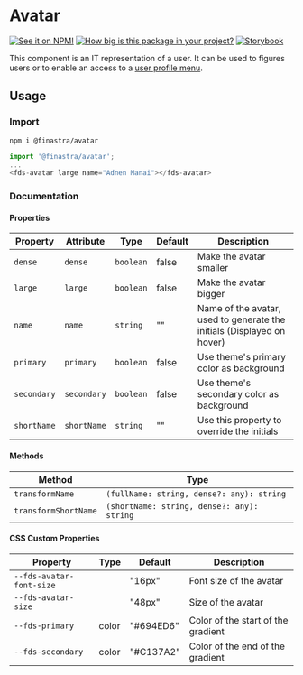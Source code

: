 # Avatar

[![See it on NPM!](https://img.shields.io/npm/v/@finastra/avatar?style=for-the-badge)](https://www.npmjs.com/package/@finastra/avatar)
[![How big is this package in your project?](https://img.shields.io/bundlephobia/minzip/@finastra/avatar?style=for-the-badge)](https://bundlephobia.com/result?p=@finastra/avatar)
[![Storybook](https://shields.io/badge/-Play%20with%20this%20web%20component-2a0481?logo=storybook&style=for-the-badge)](https://finastra.github.io/finastra-design-system/?path=/story/graphic-elements-avatar--default)

This component is an IT representation of a user. It can be used to figures users or to enable an access to a [user profile menu](https://github.com/Finastra/finastra-design-system/blob/master/libs/web-components/user-profile/README.md).


## Usage

### Import

```
npm i @finastra/avatar
```

```ts
import '@finastra/avatar';
...
<fds-avatar large name="Adnen Manai"></fds-avatar>
```


### Documentation
<!-- DOC -->
#### Properties

| Property    | Attribute   | Type      | Default | Description                                      |
|-------------|-------------|-----------|---------|--------------------------------------------------|
| `dense`     | `dense`     | `boolean` | false   | Make the avatar smaller                          |
| `large`     | `large`     | `boolean` | false   | Make the avatar bigger                           |
| `name`      | `name`      | `string`  | ""      | Name of the avatar, used to generate the initials (Displayed on hover) |
| `primary`   | `primary`   | `boolean` | false   | Use theme's primary color as background          |
| `secondary` | `secondary` | `boolean` | false   | Use theme's secondary color as background        |
| `shortName` | `shortName` | `string`  | ""      | Use this property to override the initials       |

#### Methods

| Method               | Type                                       |
|----------------------|--------------------------------------------|
| `transformName`      | `(fullName: string, dense?: any): string`  |
| `transformShortName` | `(shortName: string, dense?: any): string` |

#### CSS Custom Properties

| Property                 | Type  | Default   | Description                        |
|--------------------------|-------|-----------|------------------------------------|
| `--fds-avatar-font-size` |       | "16px"    | Font size of the avatar            |
| `--fds-avatar-size`      |       | "48px"    | Size of the avatar                 |
| `--fds-primary`          | color | "#694ED6" | Color of the start of the gradient |
| `--fds-secondary`        | color | "#C137A2" | Color of the end of the gradient   |
<!-- /DOC -->